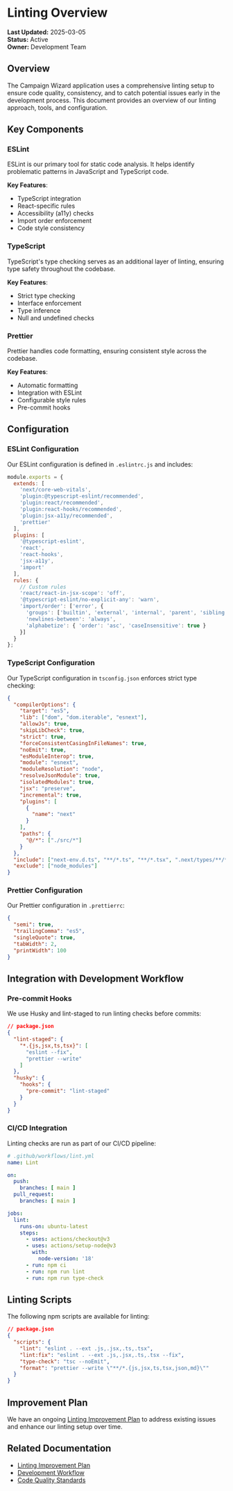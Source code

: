 # Linting Overview

**Last Updated:** 2025-03-05  
**Status:** Active  
**Owner:** Development Team

## Overview

The Campaign Wizard application uses a comprehensive linting setup to ensure code quality, consistency, and to catch potential issues early in the development process. This document provides an overview of our linting approach, tools, and configuration.

## Key Components

### ESLint

ESLint is our primary tool for static code analysis. It helps identify problematic patterns in JavaScript and TypeScript code.

**Key Features**:
- TypeScript integration
- React-specific rules
- Accessibility (a11y) checks
- Import order enforcement
- Code style consistency

### TypeScript

TypeScript's type checking serves as an additional layer of linting, ensuring type safety throughout the codebase.

**Key Features**:
- Strict type checking
- Interface enforcement
- Type inference
- Null and undefined checks

### Prettier

Prettier handles code formatting, ensuring consistent style across the codebase.

**Key Features**:
- Automatic formatting
- Integration with ESLint
- Configurable style rules
- Pre-commit hooks

## Configuration

### ESLint Configuration

Our ESLint configuration is defined in `.eslintrc.js` and includes:

```javascript
module.exports = {
  extends: [
    'next/core-web-vitals',
    'plugin:@typescript-eslint/recommended',
    'plugin:react/recommended',
    'plugin:react-hooks/recommended',
    'plugin:jsx-a11y/recommended',
    'prettier'
  ],
  plugins: [
    '@typescript-eslint',
    'react',
    'react-hooks',
    'jsx-a11y',
    'import'
  ],
  rules: {
    // Custom rules
    'react/react-in-jsx-scope': 'off',
    '@typescript-eslint/no-explicit-any': 'warn',
    'import/order': ['error', { 
      'groups': ['builtin', 'external', 'internal', 'parent', 'sibling', 'index'],
      'newlines-between': 'always',
      'alphabetize': { 'order': 'asc', 'caseInsensitive': true }
    }]
  }
};
```

### TypeScript Configuration

Our TypeScript configuration in `tsconfig.json` enforces strict type checking:

```json
{
  "compilerOptions": {
    "target": "es5",
    "lib": ["dom", "dom.iterable", "esnext"],
    "allowJs": true,
    "skipLibCheck": true,
    "strict": true,
    "forceConsistentCasingInFileNames": true,
    "noEmit": true,
    "esModuleInterop": true,
    "module": "esnext",
    "moduleResolution": "node",
    "resolveJsonModule": true,
    "isolatedModules": true,
    "jsx": "preserve",
    "incremental": true,
    "plugins": [
      {
        "name": "next"
      }
    ],
    "paths": {
      "@/*": ["./src/*"]
    }
  },
  "include": ["next-env.d.ts", "**/*.ts", "**/*.tsx", ".next/types/**/*.ts"],
  "exclude": ["node_modules"]
}
```

### Prettier Configuration

Our Prettier configuration in `.prettierrc`:

```json
{
  "semi": true,
  "trailingComma": "es5",
  "singleQuote": true,
  "tabWidth": 2,
  "printWidth": 100
}
```

## Integration with Development Workflow

### Pre-commit Hooks

We use Husky and lint-staged to run linting checks before commits:

```json
// package.json
{
  "lint-staged": {
    "*.{js,jsx,ts,tsx}": [
      "eslint --fix",
      "prettier --write"
    ]
  },
  "husky": {
    "hooks": {
      "pre-commit": "lint-staged"
    }
  }
}
```

### CI/CD Integration

Linting checks are run as part of our CI/CD pipeline:

```yaml
# .github/workflows/lint.yml
name: Lint

on:
  push:
    branches: [ main ]
  pull_request:
    branches: [ main ]

jobs:
  lint:
    runs-on: ubuntu-latest
    steps:
      - uses: actions/checkout@v3
      - uses: actions/setup-node@v3
        with:
          node-version: '18'
      - run: npm ci
      - run: npm run lint
      - run: npm run type-check
```

## Linting Scripts

The following npm scripts are available for linting:

```json
// package.json
{
  "scripts": {
    "lint": "eslint . --ext .js,.jsx,.ts,.tsx",
    "lint:fix": "eslint . --ext .js,.jsx,.ts,.tsx --fix",
    "type-check": "tsc --noEmit",
    "format": "prettier --write \"**/*.{js,jsx,ts,tsx,json,md}\""
  }
}
```

## Improvement Plan

We have an ongoing [Linting Improvement Plan](./improvement-plan.md) to address existing issues and enhance our linting setup over time.

## Related Documentation

- [Linting Improvement Plan](./improvement-plan.md)
- [Development Workflow](../../guides/developer/workflow.md)
- [Code Quality Standards](../../guides/developer/code-quality.md) 